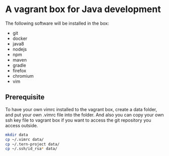 # A vagrant box for Java development

The following software will be installed in the box:

- git
- docker
- java8
- nodejs
- npm
- maven
- gradle
- firefox
- chromium
- vim

## Prerequisite


To have your own vimrc installed to the vagrant box, create a data folder, and put your own .vimrc file into the folder. And also you can copy your own ssh key file to vagrant box if you want to access the git repository you access outside.

```bash
mkdir data
cp ~/.vimrc data/
cp ~/.tern-project data/
cp ~/.ssh/id_rsa* data/
```

